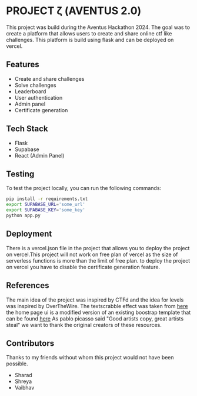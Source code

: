 # PROJECT ζ (AVENTUS 2.0)

This project was build during the Aventus Hackathon 2024. The goal was to create a platform that allows users to create and share online ctf like challenges. This platform is build using flask and can be deployed on vercel.

## Features
- Create and share challenges
- Solve challenges
- Leaderboard
- User authentication
- Admin panel
- Certificate generation

## Tech Stack

- Flask
- Supabase
- React (Admin Panel)


## Testing
To test the project locally, you can run the following commands:
```bash
pip install -r requirements.txt
export SUPABASE_URL='some_url'
export SUPABASE_KEY='some_key'
python app.py
```

## Deployment

There is a vercel.json file in the project that allows you to deploy the project on vercel.This project will not work on free plan of vercel as the size of serverless functions is more than the limit of free plan. to deploy the project on vercel you have to disable the certificate generation feature.

## References

The main idea of the project was inspired by CTFd and the idea for levels was inspired by OverTheWire.
The textscrabble effect was taken from [here](https://codepen.io/soulwire/pen/mEMPrK) the home page ui is a modified version of an existing boostrap template that can be found [here](https://htmltemplates.co/) As pablo picasso said "Good artists copy, great artists steal" we want to thank the original creators of these resources.

## Contributors
Thanks to my friends without whom this project would not have been possible.
- Sharad
- Shreya
- Vaibhav